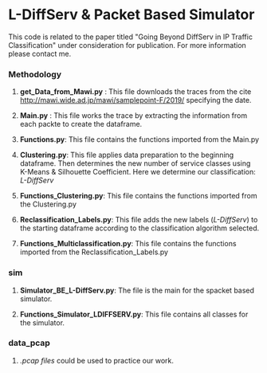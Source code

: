 # L-DiffServ & Packet Based Simulator

This code is related to the paper titled "Going Beyond DiffServ in IP Traffic Classification" under consideration for publication. 
For more information please contact me.

### Methodology

1) **get_Data_from_Mawi.py** : This file downloads the traces from the cite http://mawi.wide.ad.jp/mawi/samplepoint-F/2019/ specifying the                                 date.

2) **Main.py** : This file works the trace by extracting the information from each packte to create the dataframe.

3) **Functions.py**: This file contains the functions imported from the Main.py

4) **Clustering.py**: This file applies data preparation to the beginning dataframe. Then determines the new number of service classes                           using K-Means & Silhouette Coefficient. Here we determine our classification: *L-DiffServ*

5) **Functions_Clustering.py**: This file contains the functions imported from the Clustering.py

6) **Reclassification_Labels.py**: This file adds the new labels (*L-DiffServ*) to the starting dataframe according to the classification algorithm selected.

7) **Functions_Multiclassification.py**: This file contains the functions imported from the Reclassification_Labels.py


### sim

1) **Simulator_BE_L-DiffServ.py**: The file is the main for the spacket based simulator.

2) **Functions_Simulator_LDIFFSERV.py**: This file contains all classes for the simulator.

### data_pcap

1) *.pcap files* could be used to practice our work.





